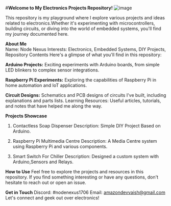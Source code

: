 #**Welcome to My Electronics Projects Repository!**
![image](https://github.com/NodeNexus/NodeNexus/assets/175319203/7c8377dd-26df-4af1-8328-00bc6cedefd6)


This repository is my playground where I explore various projects and ideas related to electronics.Whether it's experimenting with microcontrollers, building circuits, or diving into the world of embedded systems, you'll find my journey documented here.

**About Me**                                                        
Name: Node Nexus
Interests: Electronics, Embedded Systems, DIY Projects, Repository Contents
Here's a glimpse of what you'll find in this repository:

**Arduino Projects:** Exciting experiments with Arduino boards, from simple LED blinkers to complex sensor integrations.

**Raspberry Pi Experiments:** Exploring the capabilities of Raspberry Pi in home automation and IoT applications.

**Circuit Designs:** Schematics and PCB designs of circuits I've built, including explanations and parts lists.
Learning Resources: Useful articles, tutorials, and notes that have helped me along the way.

**Projects Showcase**
1. Contactless Soap Dispenser
Description: Simple DIY Project Based on Arduino.

2. Raspberry Pi Multimedia Centre
Description: A Media Centre system using Raspberry Pi and various components.

3. Smart Switch For Chiller
Description: Designed a custom system with Arduino,Sensors and Relays.

**How to Use**
Feel free to explore the projects and resources in this repository. If you find something interesting or have any questions, don't hesitate to reach out or open an issue.

**Get in Touch**
Discord: #nodenexus1706
Email: amazondevvaish@gmail.com
Let's connect and geek out over electronics!

